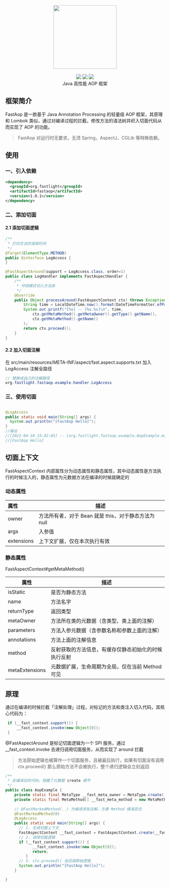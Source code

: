 <div align=center>
<img width="200px;" src="http://pan.sudoyc.com:7878/apps/files_sharing/publicpreview/zsW4eHSPx9DKt8P?x=3710&y=1192&a=true&file=logo.png&scalingup=0"/>
</div>

<br/>

<div align=center>
<img src="https://img.shields.io/badge/licenes-MIT-brightgreen.svg"/>
<img src="https://img.shields.io/badge/jdk-1.8-brightgreen.svg"/>
<img src="https://img.shields.io/badge/release-master-brightgreen.svg"/>
</div>

<div align=center>
Java 高性能 AOP 框架
</div>

## 框架简介

FastAop 是一款基于 Java Annotation Processing 的轻量级 AOP 框架，其原理和 Lombok 类似，通过对编译过程的拦截，修改方法的语法树并织入切面代码从而实现了 AOP 的功能。

> FastAop 对运行时无要求，无须 Spring，AspectJ，CGLib 等特殊依赖。

## 使用

### 一、引入依赖

```xml
<dependency>
  <groupId>org.fastlight</groupId>
  <artifactId>fastaop</artifactId>
  <version>1.0.1</version>
</dependency>
```
### 二、添加切面
#### 2.1 添加切面逻辑
```java
/**
 * 打印方法的调用时间
 */
@Target(ElementType.METHOD)
public @interface LogAccess {
}

@FastAspectAround(support = LogAccess.class, order=1)
public class LogHandler implements FastAspectHandler {
    /**
     * 环绕模式切入方法体
     */
    @Override
    public Object processAround(FastAspectContext ctx) throws Exception {
        String time = LocalDateTime.now().format(DateTimeFormatter.ofPattern("yyyy-MM-dd HH:mm:ss"));
        System.out.printf("[%s] -- [%s.%s]\n", time,
            ctx.getMetaMethod().getMetaOwner().getType().getName(),
            ctx.getMetaMethod().getName()
        );
        return ctx.proceed();
    }
}
```
#### 2.2 加入切面注解
在 src/main/resources/META-INF/aspect/fast.aspect.supports.txt 加入 LogAccess 注解全路径

```java
// 替换成自己的注解路径
org.fastlight.fastaop.example.handler.LogAccess
```

### 三、使用切面

```java

@LogAccess
public static void main(String[] args) {
  System.out.println("[FastAop Hello]");
}
//输出
//[2021-04-10 15:42:03] -- [org.fastlight.fastaop.example.AopExample.main]
//[FastAop Hello]  
```

## 切面上下文

FastAspectContext 内部属性分为动态属性和静态属性，其中动态属性是方法执行的时候注入的，静态属性为元数据方法在编译的时候就确定的

### 动态属性

| 属性       | 描述                                                         |
| :--------- | ------------------------------------------------------------ |
| owner      | 方法所有者，对于 Bean 就是 this，对于静态方法为 null         |
| args       | 入参值                                                       |
| extensions | 上下文扩展，仅在本次执行有效 |

### 静态属性

FastAspectContext#getMetaMethod()

| 属性           | 描述                                                 |
| -------------- | ---------------------------------------------------- |
| isStatic       | 是否为静态方法                                       |
| name           | 方法名字                                             |
| returnType     | 返回类型                                             |
| metaOwner      | 方法所在类的元数据（含类型、类上面的注解）           |
| parameters     | 方法入参元数据（含参数名称和参数上面的注解）         |
| annotations    | 方法上面的注解信息                                   |
| method         | 反射获取的方法信息，有缓存仅静态初始化的时候执行反射 |
| metaExtensions | 元数据扩展，生命周期为全局，仅在当前 Method 可见     |

## 原理

通过在编译的时候拦截「注解处理」过程，对标记的方法和类注入切入代码，其核心代码为：

```java
 if (__fast_context.support()) {
     __fast_context.invoke(new Object[0]);
 }
```

@FastAspectAround 是标记切面逻辑为一个 SPI 服务，通过 __fast_context.invoke 去递归调用切面服务，从而实现了 around 拦截

> 方法原始逻辑也被算作一个切面服务，且被最后执行，如果有切面没有调用 ctx.proceed() 那么原始方法不会被执行，整个递归逻辑会立刻返回

```java
/**
 * 反编译后的代码，隐藏了元数据 create 细节
 */
public class AopExample {
    private static final MetaType __fast_meta_owner = MetaType.create(...);
    private static final MetaMethod[] __fast_meta_method = new MetaMethod[]{...};
  
    // @FastMarkedMethod(..) 为编译添加注解，方便 Method 精准定位
    @FastMarkedMethod(0)
    @LogAccess
    public static void main(String[] args) {
      // 1. 生成切面上下文 
      FastAspectContext __fast_context = FastAspectContext.create(__fast_meta_method[0], (Object)null, new Object[]{args});
      // 2. 调用切面逻辑 
      if (__fast_context.support()) {
            __fast_context.invoke(new Object[0]);
            return;
         }
      // 3. ctx.proceed() 会回调原始逻辑
      System.out.println("[FastAop Hello]");
    }

}

```

